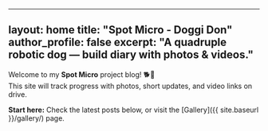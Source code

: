 
---
layout: home
title: "Spot Micro - Doggi Don"
author_profile: false
excerpt: "A quadruple robotic dog — build diary with photos & videos."
---

Welcome to my **Spot Micro** project blog! 🐕🤖  
This site will track progress with photos, short updates, and video links on drive.

**Start here:** Check the latest posts below, or visit the [Gallery]({{ site.baseurl }}/gallery/) page.
